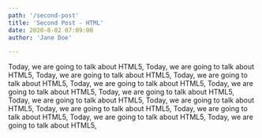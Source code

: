 ```yaml
---
path: '/second-post'
title: 'Second Post - HTML'
date: 2020-8-02 07:09:00
author: 'Jane Doe'

---
```


Today, we are going to talk about HTML5, Today, we are going to talk about HTML5, Today, we are going to talk about HTML5, Today, we are going to talk about HTML5, Today, we are going to talk about HTML5, Today, we are going to talk about HTML5, Today, we are going to talk about HTML5, Today, we are going to talk about HTML5, Today, we are going to talk about HTML5, Today, we are going to talk about HTML5, Today, we are going to talk about HTML5, Today, we are going to talk about HTML5, Today, we are going to talk about HTML5,